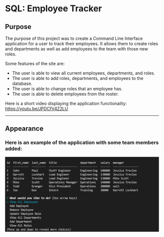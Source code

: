 # SQL: Employee Tracker

## Purpose

The purpose of this project was to create a Command Line Interface application for a user to track their employees. It allows them to create roles and departments as well as add employees to the team with those new roles.   

Some features of the site are:
- The user is able to view all current employees, departments, and roles.
- The user is able to add roles, departments, and employees to the database.
- The user is able to change roles that an employee has.
- The user is able to delete employees from the roster.  

Here is a short video displaying the application functionality: https://youtu.be/JPDCfV4Z2LU

---

## Appearance

### Here is an example of the application with some team members added:  

![Application image](./assets/images/ApplicationImage.png)